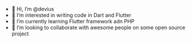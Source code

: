 - 👋 Hi, I’m @devius
- 👀 I’m interested in writing code in Dart and Flutter
- 🌱 I’m currently learning Flutter framework adn PHP
- 💞️ I’m looking to collaborate with awesome people on some open source project
